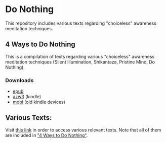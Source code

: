 # Do Nothing

This repository includes various texts regarding "choiceless" awareness meditation techniques.


## 4 Ways to Do Nothing

This is a compilation of texts regarding various "choiceless" awareness meditation techniques (Silent Illumination, Shikantaza, Pristine Mind, Do Nothing).

### Downloads

- [epub](https://github.com/atrahhdis/donothing/raw/master/4%20ways%20to%20do%20nothing/ebooks/4%20ways%20to%20do%20nothing%20-%20Various.epub)
- [azw3](https://github.com/atrahhdis/donothing/raw/master/4%20ways%20to%20do%20nothing/ebooks/4%20ways%20to%20do%20nothing%20-%20Various.azw3) (kindle)
- [mobi](https://github.com/atrahhdis/donothing/raw/master/4%20ways%20to%20do%20nothing/ebooks/4%20ways%20to%20do%20nothing%20-%20Various.mobi) (old kindle devices)


## Various Texts:

Visit [this link](https://github.com/atrahhdis/donothing/tree/master/various) in order to access various relevant texts. Note that all of them are included in ["4 Ways to Do Nothing"](https://github.com/atrahhdis/donothing#4-ways-to-do-nothing).
